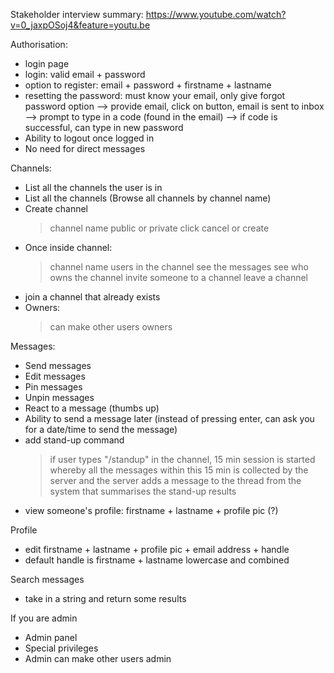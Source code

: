 Stakeholder interview summary:
https://www.youtube.com/watch?v=0_jaxpOSoj4&feature=youtu.be


Authorisation:
- login page
- login: valid email + password
- option to register: email + password + firstname + lastname
- resetting the password: must know your email, only give forgot password option --> provide email, click on button, email is sent to inbox --> prompt to type in a code (found in the email) --> if code is successful, can type in new password
- Ability to logout once logged in
- No need for direct messages


Channels:
- List all the channels the user is in
- List all the channels (Browse all channels by channel name)
- Create channel
	> channel name
	> public or private
	> click cancel or create
- Once inside channel:
	> channel name
	> users in the channel
	> see the messages
	> see who owns the channel
	> invite someone to a channel
	> leave a channel
- join a channel that already exists
- Owners:
	> can make other users owners


Messages:
- Send messages
- Edit messages
- Pin messages
- Unpin messages
- React to a message (thumbs up)
- Ability to send a message later (instead of pressing enter, can ask you for a date/time to send the message)
- add stand-up command
	> if user types "/standup" in the channel, 15 min session is started whereby all the messages within this 15 min is collected by the server and the server adds a message to the thread from the system that summarises the stand-up results
- view someone's profile: firstname + lastname + profile pic (?)


Profile
- edit firstname + lastname + profile pic + email address + handle
- default handle is firstname + lastname lowercase and combined


Search messages
- take in a string and return some results


If you are admin
- Admin panel
- Special privileges
- Admin can make other users admin


